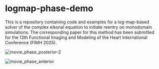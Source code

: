 # logmap-phase-demo
This is a repository containing code and examples for a log-map-based solver of the complex eikonal equation to initiate reentry on monodomain simulations. The corresponding paper for this method has been submitted for the 13th Functional Imaging and Modeling of the Heart International Conference (FIMH 2025).

![movie_phase_posterior-2](https://github.com/user-attachments/assets/686e939a-f80b-44eb-8815-989b63591dfc)

![movie_phase_anterior](https://github.com/user-attachments/assets/d301e4d3-6e1e-46c7-9451-3a44f5712504)
